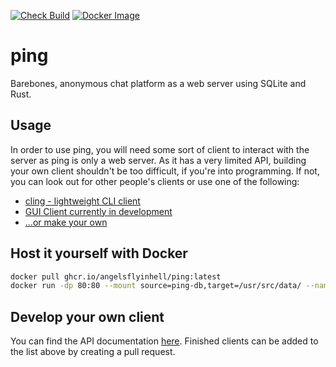 [![Check Build](https://github.com/angelsflyinhell/ping/actions/workflows/check.yml/badge.svg)](https://github.com/angelsflyinhell/ping/actions/workflows/check.yml)
[![Docker Image](https://github.com/angelsflyinhell/ping/actions/workflows/deploy.yml/badge.svg)](https://github.com/angelsflyinhell/ping/actions/workflows/deploy.yml)

# ping
Barebones, anonymous chat platform as a web server using SQLite and Rust.

## Usage
 In order to use ping, you will need some sort of client to interact with the server as ping is only a web server.
 As it has a very limited API, building your own client shouldn't be too difficult, if you're into programming.
 If not, you can look out for other people's clients or use one of the following:
 - [cling - lightweight CLI client](https://github.com/angelsflyinhell/cling)
 - [GUI Client currently in development](/)
 - [...or make your own](https://github.com/angelsflyinhell/ping#develop-your-own-client)

## Host it yourself with Docker

```bash
docker pull ghcr.io/angelsflyinhell/ping:latest
docker run -dp 80:80 --mount source=ping-db,target=/usr/src/data/ --name ping ghcr.io/angelsflyinhell/ping:latest  
```

## Develop your own client
You can find the API documentation [here](./API.md).
Finished clients can be added to the list above by creating a pull request.
